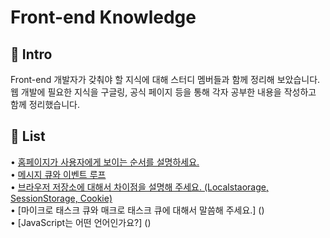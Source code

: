 # Front-end Knowledge

## 🚀 Intro

Front-end 개발자가 갖춰야 할 지식에 대해 스터디 멤버들과 함께 정리해 보았습니다. <br>
웹 개발에 필요한 지식을 구글링, 공식 페이지 등을 통해 각자 공부한 내용을 작성하고 함께 정리했습니다.

## 📝 List

• [홈페이지가 사용자에게 보이는 순서를 설명하세요.](https://github.com/moeyg/Front-end-Knowledge/blob/0c9f282b23ba1aa44633e9339581d2cdd4b7dba2/Note/Browser-Rendering.md)
<br>
• [메시지 큐와 이벤트 루프](https://github.com/moeyg/Front-end-Knowledge/blob/97a26c229c49d32119b0ebcd94d11e6b3974bcde/Note/Message-Queue-and-Event-loop.md)
<br>
• [브라우저 저장소에 대해서 차이점을 설명해 주세요. (Localstaorage, SessionStorage, Cookie)](https://github.com/moeyg/Front-end-Knowledge/blob/44dc9cffae57c7eab4fecb455cc4b6280a45107e/Note/Browser-Storage.md)
<br>
• [마이크로 태스크 큐와 매크로 태스크 큐에 대해서 말씀해 주세요.] ()
<br>
• [JavaScript는 어떤 언어인가요?] ()
